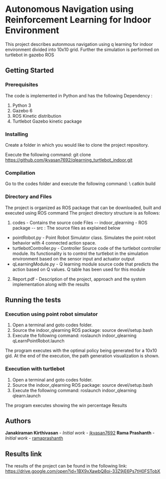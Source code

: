 # Autonomous Navigation using Reinforcement Learning for Indoor Environment

This project describes autonmous navigation using q learning for indoor environment divided into 10x10 grid. Further the simulation is performed on turtlebot in gazebo ROS

## Getting Started

### Prerequisites

The code is implemented in Python and has the following Dependency :
1. Python 3
2. Gazebo 6
3. ROS Kinetic distribution
4. Turtlebot Gazebo kinetic package

### Installing

Create a folder in which you would like to clone the project repository.

Execute the following command:
git clone https://github.com/jkvasan7692/qlearning_turtlebot_indoor.git

### Compilation

Go to the codes folder and execute the following command: \\
catkin build

### Directory and Files
The project is organized as ROS package that can be downloaded, built and executed using ROS command
The project directory structure is as follows:
1. codes - Contains the source code Files
-- indoor_qlearning - ROS package
  -- src : The source files as explained below
  * pointRobot.py - Point Robot Simulator class. Simulates the point robot behavior with 4 connected action space.
  * turtlebotController.py - Controller Source code of the turtlebot controller module. Its functionality is to control the turtlebot in the simulation environment based on the sensor input and actuator output
  * qLearningModule.py - Q learning module source code that predicts the action based on Q values. Q table has been used for this module
2. Report.pdf - Description of the project, approach and the system implementation along with the results

## Running the tests

### Execution using point robot simulator
1. Open a terminal and goto codes folder.
2. Source the indoor_qlearning ROS package:
source devel/setup.bash
3. Execute the following command:
roslaunch indoor_qlearning qLearnPointRobot.launch

The program executes with the optimal policy being generated for a 10x10 gid. At the end of the execution, the path generation visualization is shown.

### Execution with turtlebot
1. Open a terminal and goto codes folder.
2. Source the indoor_qlearning ROS package:
source devel/setup.bash
3. Execute the following command:
roslaunch indoor_qlearning qlearn.launch

The program executes showing the win percentage Results

## Authors

**Janakiraman Kirthivasan** - *Initial work* - [jkvasan7692](https://github.com/jkvasan7692)
**Rama Prashanth** - *Initial work* - [ramaprashanth](https://github.com/ramaprashanth)

## Results link
The results of the project can be found in the following link:
https://drive.google.com/open?id=1BX9xXawbQ8oi-33Z9jE6Ps7tH0FSTobX
